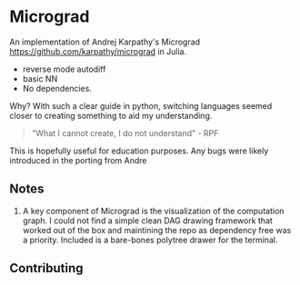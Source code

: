 # Micrograd

An implementation of Andrej Karpathy's Micrograd https://github.com/karpathy/micrograd in Julia.
 - reverse mode autodiff
 - basic NN
 - No dependencies.

Why? With such a clear guide in python, switching languages seemed closer to creating something to aid my understanding.

>"What I cannot create, I do not understand"
\- RPF

This is hopefully useful for education purposes. Any bugs were likely introduced in the porting from Andre

## Notes

1. A key component of Micrograd is the visualization of the computation graph. I could not find a simple clean DAG drawing framework that worked out of the box and maintining the repo as dependency free was a priority. Included is a bare-bones polytree drawer for the terminal.

## Contributing

